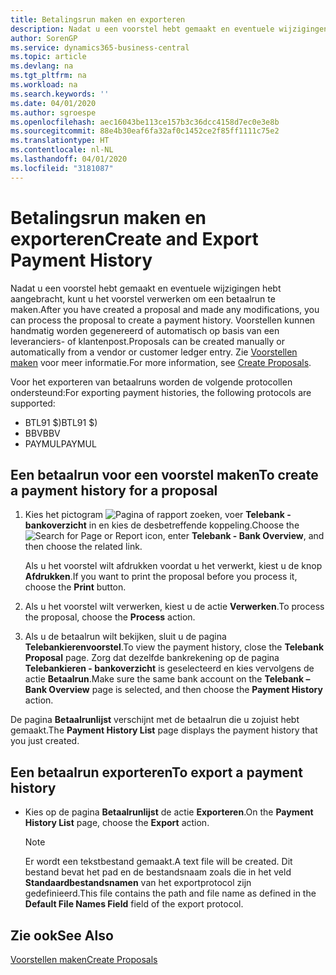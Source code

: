 ```yaml
---
title: Betalingsrun maken en exporteren
description: Nadat u een voorstel hebt gemaakt en eventuele wijzigingen hebt aangebracht, kunt u het voorstel verwerken om een betaalrun te maken. Voorstellen kunnen handmatig worden gegenereerd of automatisch op basis van een leveranciers- of klantenpost.
author: SorenGP
ms.service: dynamics365-business-central
ms.topic: article
ms.devlang: na
ms.tgt_pltfrm: na
ms.workload: na
ms.search.keywords: ''
ms.date: 04/01/2020
ms.author: sgroespe
ms.openlocfilehash: aec16043be113ce157b3c36dcc4158d7ec0e3e8b
ms.sourcegitcommit: 88e4b30eaf6fa32af0c1452ce2f85ff1111c75e2
ms.translationtype: HT
ms.contentlocale: nl-NL
ms.lasthandoff: 04/01/2020
ms.locfileid: "3181087"
---
```

# <a name="create-and-export-payment-history"></a><span data-ttu-id="fbc83-104">Betalingsrun maken en exporteren</span><span class="sxs-lookup"><span data-stu-id="fbc83-104">Create and Export Payment History</span></span>
<span data-ttu-id="fbc83-105">Nadat u een voorstel hebt gemaakt en eventuele wijzigingen hebt aangebracht, kunt u het voorstel verwerken om een betaalrun te maken.</span><span class="sxs-lookup"><span data-stu-id="fbc83-105">After you have created a proposal and made any modifications, you can process the proposal to create a payment history.</span></span> <span data-ttu-id="fbc83-106">Voorstellen kunnen handmatig worden gegenereerd of automatisch op basis van een leveranciers- of klantenpost.</span><span class="sxs-lookup"><span data-stu-id="fbc83-106">Proposals can be created manually or automatically from a vendor or customer ledger entry.</span></span> <span data-ttu-id="fbc83-107">Zie [Voorstellen maken](how-to-create-proposals.md) voor meer informatie.</span><span class="sxs-lookup"><span data-stu-id="fbc83-107">For more information, see [Create Proposals](how-to-create-proposals.md).</span></span>  

 <span data-ttu-id="fbc83-108">Voor het exporteren van betaalruns worden de volgende protocollen ondersteund:</span><span class="sxs-lookup"><span data-stu-id="fbc83-108">For exporting payment histories, the following protocols are supported:</span></span>  

- <span data-ttu-id="fbc83-109">BTL91 $)</span><span class="sxs-lookup"><span data-stu-id="fbc83-109">BTL91 $)</span></span>  
- <span data-ttu-id="fbc83-110">BBV</span><span class="sxs-lookup"><span data-stu-id="fbc83-110">BBV</span></span>  
- <span data-ttu-id="fbc83-111">PAYMUL</span><span class="sxs-lookup"><span data-stu-id="fbc83-111">PAYMUL</span></span>  

## <a name="to-create-a-payment-history-for-a-proposal"></a><span data-ttu-id="fbc83-112">Een betaalrun voor een voorstel maken</span><span class="sxs-lookup"><span data-stu-id="fbc83-112">To create a payment history for a proposal</span></span>  

1.  <span data-ttu-id="fbc83-113">Kies het pictogram ![Pagina of rapport zoeken](../../media/ui-search/search_small.png "Pictogram Pagina of rapport zoeken"), voer **Telebank - bankoverzicht** in en kies de desbetreffende koppeling.</span><span class="sxs-lookup"><span data-stu-id="fbc83-113">Choose the ![Search for Page or Report](../../media/ui-search/search_small.png "Search for Page or Report icon") icon, enter **Telebank - Bank Overview**, and then choose the related link.</span></span>  

    <span data-ttu-id="fbc83-114">Als u het voorstel wilt afdrukken voordat u het verwerkt, kiest u de knop **Afdrukken**.</span><span class="sxs-lookup"><span data-stu-id="fbc83-114">If you want to print the proposal before you process it, choose the **Print** button.</span></span>  

2.  <span data-ttu-id="fbc83-115">Als u het voorstel wilt verwerken, kiest u de actie **Verwerken**.</span><span class="sxs-lookup"><span data-stu-id="fbc83-115">To process the proposal, choose the **Process** action.</span></span>  
3.  <span data-ttu-id="fbc83-116">Als u de betaalrun wilt bekijken, sluit u de pagina **Telebankierenvoorstel**.</span><span class="sxs-lookup"><span data-stu-id="fbc83-116">To view the payment history, close the **Telebank Proposal** page.</span></span> <span data-ttu-id="fbc83-117">Zorg dat dezelfde bankrekening op de pagina **Telebankieren - bankoverzicht** is geselecteerd en kies vervolgens de actie **Betaalrun**.</span><span class="sxs-lookup"><span data-stu-id="fbc83-117">Make sure the same bank account on the **Telebank – Bank Overview** page is selected, and then choose the **Payment History** action.</span></span>  

<span data-ttu-id="fbc83-118">De pagina **Betaalrunlijst** verschijnt met de betaalrun die u zojuist hebt gemaakt.</span><span class="sxs-lookup"><span data-stu-id="fbc83-118">The **Payment History List** page displays the payment history that you just created.</span></span>  

## <a name="to-export-a-payment-history"></a><span data-ttu-id="fbc83-119">Een betaalrun exporteren</span><span class="sxs-lookup"><span data-stu-id="fbc83-119">To export a payment history</span></span>  

- <span data-ttu-id="fbc83-120">Kies op de pagina **Betaalrunlijst** de actie **Exporteren**.</span><span class="sxs-lookup"><span data-stu-id="fbc83-120">On the **Payment History List** page, choose the **Export** action.</span></span>  

    > [!NOTE]  
    >  <span data-ttu-id="fbc83-121">Er wordt een tekstbestand gemaakt.</span><span class="sxs-lookup"><span data-stu-id="fbc83-121">A text file will be created.</span></span> <span data-ttu-id="fbc83-122">Dit bestand bevat het pad en de bestandsnaam zoals die in het veld **Standaardbestandsnamen** van het exportprotocol zijn gedefinieerd.</span><span class="sxs-lookup"><span data-stu-id="fbc83-122">This file contains the path and file name as defined in the **Default File Names Field** field of the export protocol.</span></span>  

## <a name="see-also"></a><span data-ttu-id="fbc83-123">Zie ook</span><span class="sxs-lookup"><span data-stu-id="fbc83-123">See Also</span></span>  
 [<span data-ttu-id="fbc83-124">Voorstellen maken</span><span class="sxs-lookup"><span data-stu-id="fbc83-124">Create Proposals</span></span>](how-to-create-proposals.md)
